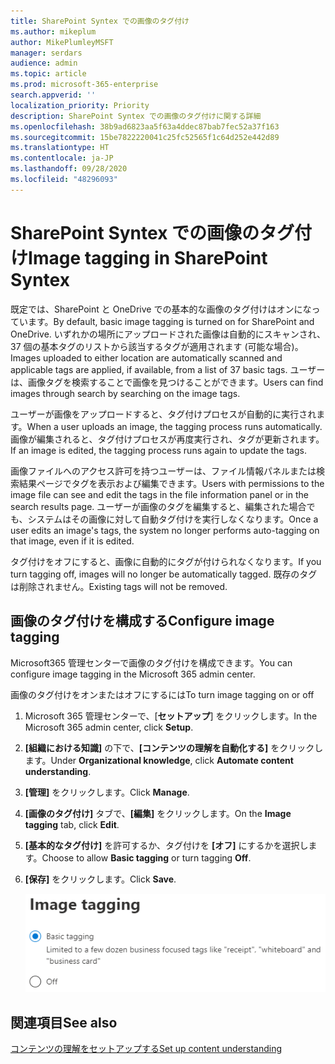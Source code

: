 ```yaml
---
title: SharePoint Syntex での画像のタグ付け
ms.author: mikeplum
author: MikePlumleyMSFT
manager: serdars
audience: admin
ms.topic: article
ms.prod: microsoft-365-enterprise
search.appverid: ''
localization_priority: Priority
description: SharePoint Syntex での画像のタグ付けに関する詳細
ms.openlocfilehash: 38b9ad6823aa5f63a4ddec87bab7fec52a37f163
ms.sourcegitcommit: 15be7822220041c25fc52565f1c64d252e442d89
ms.translationtype: HT
ms.contentlocale: ja-JP
ms.lasthandoff: 09/28/2020
ms.locfileid: "48296093"
---
```

# <a name="image-tagging-in-sharepoint-syntex"></a><span data-ttu-id="ab2d8-103">SharePoint Syntex での画像のタグ付け</span><span class="sxs-lookup"><span data-stu-id="ab2d8-103">Image tagging in SharePoint Syntex</span></span>

<span data-ttu-id="ab2d8-104">既定では、SharePoint と OneDrive での基本的な画像のタグ付けはオンになっています。</span><span class="sxs-lookup"><span data-stu-id="ab2d8-104">By default, basic image tagging is turned on for SharePoint and OneDrive.</span></span> <span data-ttu-id="ab2d8-105">いずれかの場所にアップロードされた画像は自動的にスキャンされ、37 個の基本タグのリストから該当するタグが適用されます (可能な場合)。</span><span class="sxs-lookup"><span data-stu-id="ab2d8-105">Images uploaded to either location are automatically scanned and applicable tags are applied, if available, from a list of 37 basic tags.</span></span> <span data-ttu-id="ab2d8-106">ユーザーは、画像タグを検索することで画像を見つけることができます。</span><span class="sxs-lookup"><span data-stu-id="ab2d8-106">Users can find images through search by searching on the image tags.</span></span>

<span data-ttu-id="ab2d8-107">ユーザーが画像をアップロードすると、タグ付けプロセスが自動的に実行されます。</span><span class="sxs-lookup"><span data-stu-id="ab2d8-107">When a user uploads an image, the  tagging process runs automatically.</span></span> <span data-ttu-id="ab2d8-108">画像が編集されると、タグ付けプロセスが再度実行され、タグが更新されます。</span><span class="sxs-lookup"><span data-stu-id="ab2d8-108">If an image is edited, the tagging process runs again to update the tags.</span></span>

<span data-ttu-id="ab2d8-109">画像ファイルへのアクセス許可を持つユーザーは、ファイル情報パネルまたは検索結果ページでタグを表示および編集できます。</span><span class="sxs-lookup"><span data-stu-id="ab2d8-109">Users with permissions to the image file can see and edit the tags in the file information panel or in the search results page.</span></span> <span data-ttu-id="ab2d8-110">ユーザーが画像のタグを編集すると、編集された場合でも、システムはその画像に対して自動タグ付けを実行しなくなります。</span><span class="sxs-lookup"><span data-stu-id="ab2d8-110">Once a user edits an image's tags, the system no longer performs auto-tagging on that image, even if it is edited.</span></span>

<span data-ttu-id="ab2d8-111">タグ付けをオフにすると、画像に自動的にタグが付けられなくなります。</span><span class="sxs-lookup"><span data-stu-id="ab2d8-111">If you turn tagging off, images will no longer be automatically tagged.</span></span> <span data-ttu-id="ab2d8-112">既存のタグは削除されません。</span><span class="sxs-lookup"><span data-stu-id="ab2d8-112">Existing tags will not be removed.</span></span>

## <a name="configure-image-tagging"></a><span data-ttu-id="ab2d8-113">画像のタグ付けを構成する</span><span class="sxs-lookup"><span data-stu-id="ab2d8-113">Configure image tagging</span></span>

<span data-ttu-id="ab2d8-114">Microsoft365 管理センターで画像のタグ付けを構成できます。</span><span class="sxs-lookup"><span data-stu-id="ab2d8-114">You can configure image tagging in the Microsoft 365 admin center.</span></span>  

<span data-ttu-id="ab2d8-115">画像のタグ付けをオンまたはオフにするには</span><span class="sxs-lookup"><span data-stu-id="ab2d8-115">To turn image tagging on or off</span></span>

1. <span data-ttu-id="ab2d8-116">Microsoft 365 管理センターで、[**セットアップ**] をクリックします。</span><span class="sxs-lookup"><span data-stu-id="ab2d8-116">In the Microsoft 365 admin center, click **Setup**.</span></span>

2. <span data-ttu-id="ab2d8-117">**[組織における知識]** の下で、**[コンテンツの理解を自動化する]** をクリックします。</span><span class="sxs-lookup"><span data-stu-id="ab2d8-117">Under **Organizational knowledge**, click **Automate content understanding**.</span></span>

3. <span data-ttu-id="ab2d8-118">**[管理]** をクリックします。</span><span class="sxs-lookup"><span data-stu-id="ab2d8-118">Click **Manage**.</span></span>

4. <span data-ttu-id="ab2d8-119">**[画像のタグ付け]** タブで、**[編集]** をクリックします。</span><span class="sxs-lookup"><span data-stu-id="ab2d8-119">On the **Image tagging** tab, click **Edit**.</span></span>

5. <span data-ttu-id="ab2d8-120">**[基本的なタグ付け]** を許可するか、タグ付けを **[オフ]** にするかを選択します。</span><span class="sxs-lookup"><span data-stu-id="ab2d8-120">Choose to allow **Basic tagging** or turn tagging **Off**.</span></span>

6. <span data-ttu-id="ab2d8-121">**[保存]** をクリックします。</span><span class="sxs-lookup"><span data-stu-id="ab2d8-121">Click **Save**.</span></span>

    ![画像のタグ付けコントロールのスクリーンショット](../media/content-understanding/sharepoint-syntex-image-tagging-control.png)

## <a name="see-also"></a><span data-ttu-id="ab2d8-123">関連項目</span><span class="sxs-lookup"><span data-stu-id="ab2d8-123">See also</span></span>

[<span data-ttu-id="ab2d8-124">コンテンツの理解をセットアップする</span><span class="sxs-lookup"><span data-stu-id="ab2d8-124">Set up content understanding</span></span>](set-up-content-understanding.md)